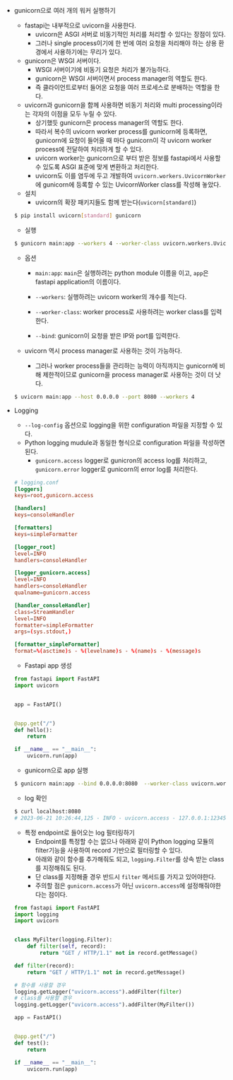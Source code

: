 - gunicorn으로 여러 개의 워커 실행하기

  - fastapi는 내부적으로 uvicorn을 사용한다.
    - uvicorn은 ASGI 서버로 비동기적인 처리를 처리할 수 있다는 장점이 있다.
    - 그러나 single process이기에 한 번에 여러 요청을 처리해야 하는 상용 환경에서 사용하기에는 무리가 있다.
  - gunicorn은 WSGI 서버이다.
    - WSGI 서버이기에 비동기 요청은 처리가 불가능하다.
    - gunicorn은 WSGI 서버이면서 process manager의 역할도 한다.
    - 즉 클라이언트로부터 들어온 요청을 여러 프로세스로 분배하는 역할을 한다.
  - uvicorn과 gunicorn을 함께 사용하면 비동기 처리와 multi processing이라는 각자의 이점을 모두 누릴 수 있다.
    - 상기했듯 gunicorn은 process manager의 역할도 한다.
    - 따라서 복수의 uvicorn worker process를  gunicorn에 등록하면, gunicorn에 요청이 들어올 때 마다 gunicorn이 각 uvicorn worker process에 전달하여 처리하게 할 수 있다.
    - uvicorn worker는 gunicorn으로 부터 받은 정보를 fastapi에서 사용할 수 있도록 ASGI 표준에 맞게 변환하고 처리한다.
    - uvicorn도 이를 염두에 두고 개발하여 `uvicorn.workers.UvicornWorker`에 gunicorn에 등록할 수 있는 UvicornWorker class를 작성해 놓았다.
  - 설치
    - uvicorn의 확장 패키지들도 함께 받는다(`uvicorn[standard]`)

  ```bash
  $ pip install uvicorn[standard] gunicorn 
  ```

  - 실행

  ```bash
  $ gunicorn main:app --workers 4 --worker-class uvicorn.workers.UvicornWorker --bind 0.0.0.0:80
  ```

  - 옵션

    - `main:app`: `main`은 실행하려는 python module 이름을 이고, `app`은 fastapi application의 이름이다.

    - `--workers`: 실행하려는 uvicorn worker의 개수를 적는다.
    - `--worker-class`: worker process로 사용하려는 worker class를 입력한다.
    - `--bind`: gunicorn이 요청을 받은 IP와 port를 입력한다.

  - uvicorn 역시 process manager로 사용하는 것이 가능하다.

    - 그러나 worker process들을 관리하는 능력이 아직까지는 gunicorn에 비해 제한적이므로 gunicorn을 process manager로 사용하는 것이 더 낫다.

  ```bash
  $ uvicorn main:app --host 0.0.0.0 --port 8080 --workers 4
  ```




- Logging

  - `--log-config` 옵션으로 logging을 위한 configuration 파일을 지정할 수 있다.
  - Python logging mudule과 동일한 형식으로 configuration 파일을 작성하면 된다.
    - `gunicorn.access` logger로 gunicron의 access log를 처리하고, `gunicorn.error` logger로 gunicorn의 error log를 처리한다.

  ```conf
  # logging.conf
  [loggers]
  keys=root,gunicorn.access
  
  [handlers]
  keys=consoleHandler
  
  [formatters]
  keys=simpleFormatter
  
  [logger_root]
  level=INFO
  handlers=consoleHandler
  
  [logger_gunicorn.access]
  level=INFO
  handlers=consoleHandler
  qualname=gunicorn.access
  
  [handler_consoleHandler]
  class=StreamHandler
  level=INFO
  formatter=simpleFormatter
  args=(sys.stdout,)
  
  [formatter_simpleFormatter]
  format=%(asctime)s - %(levelname)s - %(name)s - %(message)s
  ```

  - Fastapi app 생성

  ```python
  from fastapi import FastAPI
  import uvicorn
  
  
  app = FastAPI()
  
  
  @app.get("/")
  def hello():
      return
  
  if __name__ == "__main__":
      uvicorn.run(app)
  ```

  - gunicorn으로 app 실행

  ```bash
  $ gunicorn main:app --bind 0.0.0.0:8080  --worker-class uvicorn.workers.UvicornWorker --log-config logging.conf
  ```

  - log 확인

  ```bash
  $ curl localhost:8080
  # 2023-06-21 10:26:44,125 - INFO - uvicorn.access - 127.0.0.1:12345 - "GET / HTTP/1.1" 200
  ```

  - 특정 endpoint로 들어오는 log 필터링하기
    - Endpoint를 특정할 수는 없으나 아래와 같이 Python logging 모듈의 filter기능을 사용하여 record 기반으로 필터링할 수 있다.
    - 아래와 같이 함수를 추가해줘도 되고, `logging.Filter`를 상속 받는 class를 지정해줘도 된다.
    - 단 class를 지정해줄 경우 반드시 `filter` 메서드를 가지고 있어야한다.
    - 주의할 점은 `gunicorn.access`가 아닌 `uvicorn.access`에 설정해줘야한다는 점이다.
  
  ```python
  from fastapi import FastAPI
  import logging
  import uvicorn
  
  
  class MyFilter(logging.Filter):
      def filter(self, record):
          return "GET / HTTP/1.1" not in record.getMessage()
  
  def filter(record):
      return "GET / HTTP/1.1" not in record.getMessage()
  
  # 함수를 사용할 경우
  logging.getLogger("uvicorn.access").addFilter(filter)
  # class를 사용할 경우
  logging.getLogger("uvicorn.access").addFilter(MyFilter())
  
  app = FastAPI()
  
  
  @app.get("/")
  def test():
      return
  
  if __name__ == "__main__":
      uvicorn.run(app)
  ```
  
  



